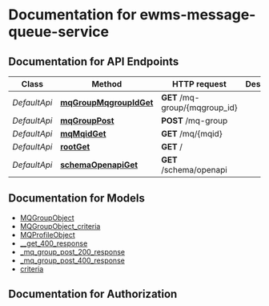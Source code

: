 # Documentation for ewms-message-queue-service

<a name="documentation-for-api-endpoints"></a>
## Documentation for API Endpoints


| Class | Method | HTTP request | Description |
|------------ | ------------- | ------------- | -------------|
| *DefaultApi* | [**mqGroupMqgroupIdGet**](Apis/DefaultApi.md#mqgroupmqgroupidget) | **GET** /mq-group/{mqgroup_id} |  |
*DefaultApi* | [**mqGroupPost**](Apis/DefaultApi.md#mqgrouppost) | **POST** /mq-group |  |
*DefaultApi* | [**mqMqidGet**](Apis/DefaultApi.md#mqmqidget) | **GET** /mq/{mqid} |  |
*DefaultApi* | [**rootGet**](Apis/DefaultApi.md#rootget) | **GET** / |  |
*DefaultApi* | [**schemaOpenapiGet**](Apis/DefaultApi.md#schemaopenapiget) | **GET** /schema/openapi |  |


<a name="documentation-for-models"></a>
## Documentation for Models

 - [MQGroupObject](./Models/MQGroupObject.md)
 - [MQGroupObject_criteria](./Models/MQGroupObject_criteria.md)
 - [MQProfileObject](./Models/MQProfileObject.md)
 - [__get_400_response](./Models/__get_400_response.md)
 - [_mq_group_post_200_response](./Models/_mq_group_post_200_response.md)
 - [_mq_group_post_400_response](./Models/_mq_group_post_400_response.md)
 - [criteria](./Models/criteria.md)


<a name="documentation-for-authorization"></a>
## Documentation for Authorization

